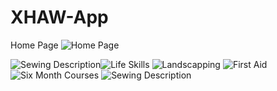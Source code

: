 # XHAW-App
Home Page
![Home Page](https://github.com/user-attachments/assets/27f4c698-9dd5-43a5-b6f7-4ab7f32131aa)


![Sewing Description](https://github.com/user-attachments/assets/e60610a1-86a6-4b0a-bc02-31730db1390e)![Life Skills](https://github.com/user-attachments/assets/138c4555-591d-47e2-9eea-121e1ee73b2d)
![Landscapping](https://github.com/user-attachments/assets/92d6e800-638b-4ed7-9457-ce7047592ff4)
![First Aid](https://github.com/user-attachments/assets/4225a256-b60d-4461-840e-9b89cfcc7b8d)
![Six Month Courses](https://github.com/user-attachments/assets/5188c082-3d14-4f45-a903-0f15e2279087)
![Sewing Description](https://github.com/user-attachments/assets/6788a23a-fd63-447e-8d0e-6fdd3f74c38e)


